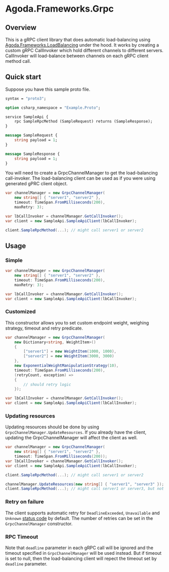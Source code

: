 # Agoda.Frameworks.Grpc

## Overview
This is a gRPC client library that does automatic load-balancing using [Agoda.Frameworks.LoadBalancing](./load-balancing.md) under the hood.
It works by creating a custom gRPC CallInvoker which hold different channels to different servers.
CallInvoker will load-balance between channels on each gRPC client method call.

## Quick start
Suppose you have this sample proto file.
```proto
syntax = "proto3";

option csharp_namespace = "Example.Proto";

service SampleApi {
    rpc SampleRpcMethod (SampleRequest) returns (SampleResponse);
}

message SampleRequest {
    string payload = 1;
}

message SampleResponse {
    string payload = 1;
}
```

You will need to create a GrpcChannelManager to get the load-balancing call-invoker.
The load-balancing client can be used as if you were using generated gPRC client object.
```c#
var channelManager = new GrpcChannelManager(
    new string[] { "server1", "server2" },
    timeout: TimeSpan.FromMilliseconds(200),
    maxRetry: 3);

var lbCallInvoker = channelManager.GetCallInvoker();
var client = new SampleApi.SampleApiClient(lbCallInvoker);

client.SampleRpcMethod(...); // might call server1 or server2
```

## Usage

### Simple
```c#
var channelManager = new GrpcChannelManager(
    new string[] { "server1", "server2" },
    timeout: TimeSpan.FromMilliseconds(200),
    maxRetry: 3);

var lbCallInvoker = channelManager.GetCallInvoker();
var client = new SampleApi.SampleApiClient(lbCallInvoker);
```

### Customized
This constructor allows you to set custom endpoint weight, weighing strategy, timeout and retry predicate.
```c#
var channelManager = new GrpcChannelManager(
    new Dictionary<string, WeightItem>()
    {
        ["server1"] = new WeightItem(1000, 1000),
        ["server2"] = new WeightItem(3000, 3000)
    },
    new ExponentialWeightManipulationStrategy(10),
    timeout: TimeSpan.FromMilliseconds(200),
    (retryCount, exception) =>
    {
        // should retry logic
    });

var lbCallInvoker = channelManager.GetCallInvoker();
var client = new SampleApi.SampleApiClient(lbCallInvoker);
```

### Updating resources

Updating resources should be done by using `GrpcChannelManager.UpdateResources`.
If you already have the client, updating the GrpcChannelManager will affect the client as well.
```c#
var channelManager = new GrpcChannelManager(
    new string[] { "server1", "server2" },
    timeout: TimeSpan.FromMilliseconds(200));
var lbCallInvoker = channelManager.GetCallInvoker();
var client = new SampleApi.SampleApiClient(lbCallInvoker);

client.SampleRpcMethod(...); // might call server1 or server2

channelManager.UpdateResources(new string[] { "server1", "server3" });
client.SampleRpcMethod(...); // might call server1 or server3, but not server2
```

### Retry on failure
The client supports automatic retry for `DeadlineExceeded`, `Unavailable` and `Unknown` [status code](https://github.com/grpc/grpc/blob/master/doc/statuscodes.md) by default.
The number of retries can be set in the `GrpcChannelManager` constructor.

### RPC Timeout
Note that `deadline` parameter in each gRPC call will be ignored and the timeout specified in `GrpcChannelManager` will be used instead.
But if timeout is set to null, then the load-balancing client will repect the timeout set by `deadline` parameter.
